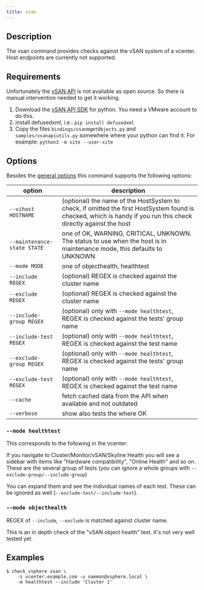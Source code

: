 ```yaml
---
title: vsan
---
```


## Description

The vsan command provides checks against the vSAN system of a vcenter. Host
endpoints are currently not supported.

## Requirements

Unfortunately the [vSAN API](https://developer.vmware.com/web/sdk/8.0/vsan-python)
is not available as open source. So there is manual intervention needed to get
it working.

1. Download the [vSAN API SDK](https://developer.vmware.com/web/sdk/8.0/vsan-python)
   for python. You need a VMware account to do this.
1. install defusedxml, i.e.:
   `pip install defusedxml`
1. Copy the files `bindings/vsanmgmtObjects.py` and `samples/vsanapiutils.py`
   somewhere where your python can find it.
   For example: `python3 -m site --user-site`

## Options

Besides the [general options](../../general-options/) this command supports the following
options:

| option | description |
|---|---|
| `--vihost HOSTNAME` | (optional) the name of the HostSystem to check, if omitted the first HostSystem found is checked, which is handy if you run this check directly against the host |
| `--maintenance-state STATE` | one of OK, WARNING, CRITICAL, UNKNOWN. The status to use when the host is in maintenance mode, this defaults to UNKNOWN |
| `--mode MODE` | one of objecthealth, healthtest |
| `--include REGEX` | (optional) REGEX is checked against the cluster name |
| `--exclude REGEX` | (optional) REGEX is checked against the cluster name |
| `--include-group REGEX` | (optional) only with `--mode healthtest`, REGEX is checked against the tests' group name |
| `--include-test REGEX`  | (optional) only with `--mode healthtest`, REGEX is checked against the test name |
| `--exclude-group REGEX` | (optional) only with `--mode healthtest`, REGEX is checked against the tests' group name |
| `--exclude-test REGEX`  | (optional) only with `--mode healthtest`, REGEX is checked against the test name |
| `--cache`  | fetch cached data from the API when available and not outdated |
| `--verbose` | show also tests the where OK |

### `--mode healthtest`

This corresponds to the following in the vcenter:

If you navigate to Cluster/Monitor/vSAN/Skyline Health you will see a sidebar
with items like "Hardware compatibility", "Online Health" and so on. These are
the several group of tests (you can ignore a whole groups with
`--exclude-group/--include-group`)

You can expand them and see the individual names of each test. These can be
ignored as well (`--exclude-test/--include-test`).

### `--mode objecthealth`

REGEX of `--include`, `--exclude` is matched against cluster name.

This is an in depth check of the "vSAN object health" test. It's not very well
tested yet.

## Examples

```
$ check_vsphere vsan \
    -s vcenter.example.com -u naemon@vsphere.local \
    -m healthtest --include 'Cluster 1'
```
